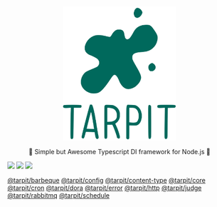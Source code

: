 <p align="center">
    <img style="height: 300px;" src="https://github.com/isatiso/node-tarpit/blob/main/assets/tarpit.svg?raw=true" alt="Tarpit DI framework">
</p>

<p align="center">🥦 Simple but Awesome Typescript DI framework for Node.js 🥦</p>


![](https://img.shields.io/codecov/c/github/isatiso/node-tarpit?style=flat-square)
![](https://img.shields.io/npm/l/@tarpit/core?style=flat-square)
![](https://img.shields.io/npm/dm/@tarpit/http?style=flat-square)

[@tarpit/barbeque](https://www.tarpit.cc/barbeque)
[@tarpit/config](https://www.tarpit.cc/config)
[@tarpit/content-type](https://www.tarpit.cc/content-type)
[@tarpit/core](https://www.tarpit.cc/core)
[@tarpit/cron](https://www.tarpit.cc/cron)
[@tarpit/dora](https://www.tarpit.cc/dora)
[@tarpit/error](https://www.tarpit.cc/error)
[@tarpit/http](https://www.tarpit.cc/http)
[@tarpit/judge](https://www.tarpit.cc/judge)
[@tarpit/rabbitmq](https://www.tarpit.cc/rabbitmq)
[@tarpit/schedule](https://www.tarpit.cc/schedule)
